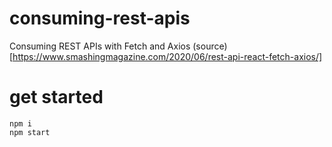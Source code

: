 # consuming-rest-apis
Consuming REST APIs with Fetch and Axios (source)[https://www.smashingmagazine.com/2020/06/rest-api-react-fetch-axios/]

# get started
```
npm i
npm start 
```

